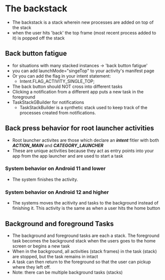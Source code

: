# The backstack
- The backstack is a stack wherein new processes are added on top of the stack
- when the user hits 'back' the top frame (most recent process added to it) is popped off the stack

## Back button fatigue
- for situations with many stacked instances -> 'back button fatigue'
- you can add launchMode="singeTop" to your activity's manifest page
- Or you can add the flag in your intent statement:
  - Intent.FLAG_ACTIVITY_SINGLE_TOP;
- The back button should NOT cross into different tasks
- Clicking a notification from a different app puts a new task in the foreground
- TaskStackGBuilder for notifications
  - TaskStackBuilder is a synthetic stack used to keep track of the processes created from notifications.

## Back press behavior for root launcher activities
- Root launcher activites are those which declare an ***intent*** fitler with both ***ACTION_MAIN*** and ***CATEGORY_LAUNCHER***
- These are unique activities because they act as entry points into your app from the app launcher and are used to start a task

### System behavior on Android 11 and lower
  - The system finishes the activity.

### System behavior on Android 12 and higher
  - The systems moves the acitivity and tasks to the background instead of finishing it. This activity is the same as when a user hits the home button

## Background and foreground Tasks
  - The background and foreground tasks are each a stack. The foreground task becomes the background stack when the users goes to the home screen or begins a new task
  - When in the background, all activities (stack frames) in the task (stack) are stopped, but the task remains in intact
  - A task can then return to the foreground so that the user can pickup where they left off.
  - Note: there can be multiple background tasks (stacks)
